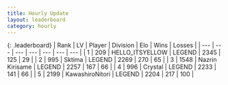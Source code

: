 ```yaml
---
title: Hourly Update
layout: leaderboard
category: hourly
---
```


{: .leaderboard}
| Rank | LV | Player | Division | Elo | Wins | Losses |
| --- | --- | --- | --- | --- | --- | --- |
| <span data-change="0">1</span> | 209 | <span title="ID: 528147">HELLO_ITSYELLOW</span> | LEGEND | <span data-change="0">2345</span> | <span data-change="0">125</span> | <span data-change="0">29</span> |
| <span data-change="1">2</span> | 995 | <span title="ID: 353063">Sktima</span> | LEGEND | <span data-change="0">2269</span> | <span data-change="0">270</span> | <span data-change="0">65</span> |
| <span data-change="-1">3</span> | 1548 | <span title="ID: 315148">Nazrin Kirisame</span> | LEGEND | <span data-change="-13">2257</span> | <span data-change="0">167</span> | <span data-change="1">66</span> |
| <span data-change="0">4</span> | 996 | <span title="ID: 163201">Crystal</span> | LEGEND | <span data-change="10">2233</span> | <span data-change="2">141</span> | <span data-change="0">66</span> |
| <span data-change="0">5</span> | 2199 | <span title="ID: 164871">KawashiroNitori</span> | LEGEND | <span data-change="0">2204</span> | <span data-change="0">217</span> | <span data-change="0">100</span> |
